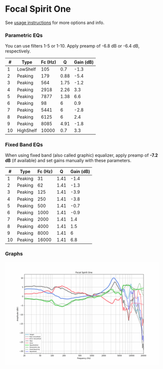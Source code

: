 # Focal Spirit One
See [usage instructions](https://github.com/jaakkopasanen/AutoEq#usage) for more options and info.

### Parametric EQs
You can use filters 1-5 or 1-10. Apply preamp of -6.8 dB or -6.4 dB, respectively.

|   # | Type      |   Fc (Hz) |    Q |   Gain (dB) |
|-----|-----------|-----------|------|-------------|
|   1 | LowShelf  |       105 | 0.7  |        -1.3 |
|   2 | Peaking   |       179 | 0.88 |        -5.4 |
|   3 | Peaking   |       564 | 1.75 |        -1.2 |
|   4 | Peaking   |      2918 | 2.26 |         3.3 |
|   5 | Peaking   |      7877 | 1.38 |         6.6 |
|   6 | Peaking   |        98 | 6    |         0.9 |
|   7 | Peaking   |      5441 | 6    |        -2.8 |
|   8 | Peaking   |      6125 | 6    |         2.4 |
|   9 | Peaking   |      8085 | 4.91 |        -1.8 |
|  10 | HighShelf |     10000 | 0.7  |         3.3 |

### Fixed Band EQs
When using fixed band (also called graphic) equalizer, apply preamp of **-7.2 dB** (if available) and set gains manually with these parameters.

|   # | Type    |   Fc (Hz) |    Q |   Gain (dB) |
|-----|---------|-----------|------|-------------|
|   1 | Peaking |        31 | 1.41 |        -1.4 |
|   2 | Peaking |        62 | 1.41 |        -1.3 |
|   3 | Peaking |       125 | 1.41 |        -3.9 |
|   4 | Peaking |       250 | 1.41 |        -3.8 |
|   5 | Peaking |       500 | 1.41 |        -0.7 |
|   6 | Peaking |      1000 | 1.41 |        -0.9 |
|   7 | Peaking |      2000 | 1.41 |         1.4 |
|   8 | Peaking |      4000 | 1.41 |         1.5 |
|   9 | Peaking |      8000 | 1.41 |         6   |
|  10 | Peaking |     16000 | 1.41 |         6.8 |

### Graphs
![](./Focal%20Spirit%20One.png)
